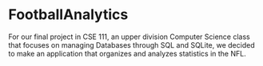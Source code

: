 # FootballAnalytics
 
For our final project in CSE 111, an upper division Computer Science class that focuses on managing Databases through SQL and SQLite, we decided to make an application that organizes and analyzes statistics in the NFL.